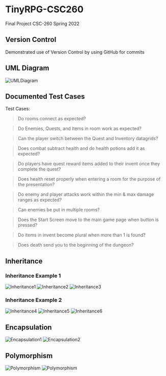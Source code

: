 # TinyRPG-CSC260
Final Project CSC-260 Spring 2022

## Version Control
Demonstrated use of Version Control by using GitHub for commits

## UML Diagram
![UMLDiagram](/README_Assets/UML_Diagram/UML_Diagram.png)

## Documented Test Cases
Test Cases:
> Do rooms connect as expected?

> Do Enemies, Quests, and Items in room work as expected?

> Can the player switch between the Quest and Inventory datagrids?

> Does combat subtract health and do health potions add it as expected?

> Do players have quest reward items added to their invent once they complete the quest?

> Does health reset properly when entering a room for the purpose of the presentation?

> Do enemy and player attacks work within the min & max damage ranges as expected?

> Can enemies be put in multiple rooms?

> Does the Start Screen move to the main game page when button is pressed?

> Do items in invent become plural when more than 1 is found?

> Does death send you to the beginning of the dungeon?

## Inheritance
### Inheritance Example 1
![Inheritance1](/README_Assets/Inheritance/Inheritance_Alive.png)
![Inheritance2](/README_Assets/Inheritance/Inheritance_Alive_Enemy.png)
![Inheritance3](/README_Assets/Inheritance/Inheritance_Alive_Player.png)

### Inheritance Example 2
![Inheritance4](/README_Assets/Inheritance/Inheritance_Item.png)
![Inheritance5](/README_Assets/Inheritance/Inheritance_Item_Weapon.png)
![Inheritance6](/README_Assets/Inheritance/Inheritance_Item_Healing.png)

## Encapsulation
![Encapsulation1](/README_Assets/Encapsulation/Encapsulation_LootItem.png)
![Encapsulation2](/README_Assets/Encapsulation/Encapsulation_Player.png)

## Polymorphism
![Polymorphism](/README_Assets/Polymorphism/Polymorphism_Enemy.png)
![Polymorphism](/README_Assets/Polymorphism/Polymorphism_Player.png)
